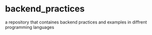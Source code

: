 # backend_practices
a repository that containes backend practices and examples in diffrent programming languages
